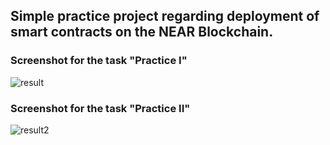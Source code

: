 ## Simple practice project regarding deployment of smart contracts on the NEAR Blockchain.

### Screenshot for the task "Practice I"
![result](https://user-images.githubusercontent.com/103505688/165146789-a16576ef-ddc8-4ca7-85e9-c05963467fdc.png)

### Screenshot for the task "Practice II"
![result2](https://user-images.githubusercontent.com/103505688/165385808-db9b40f1-bff1-4209-bcb9-840433b2b120.png)
